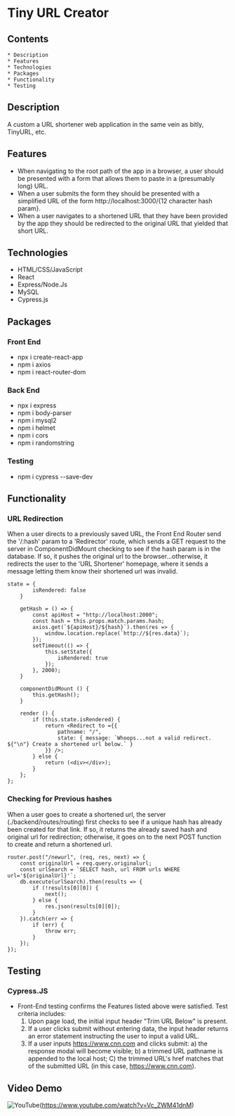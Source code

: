 # Tiny URL Creator

## Contents
    * Description
    * Features
    * Technologies
    * Packages
    * Functionality
    * Testing

## Description
A custom a URL shortener web application in the same vein as bitly, TinyURL, etc.

## Features
* When navigating to the root path of the app in a browser, a user should be presented with a form that allows them to paste in a (presumably long) URL.
* When a user submits the form they should be presented with a simplified URL of the form http://localhost:3000/{12 character hash param}.
* When a user navigates to a shortened URL that they have been provided by the app they should be redirected to the original URL that yielded that short URL.

## Technologies
* HTML/CSS/JavaScript
* React
* Express/Node.Js
* MySQL
* Cypress.js

## Packages
### Front End
* npx i create-react-app
* npm i axios
* npm i react-router-dom

### Back End
* npx i express
* npm i body-parser
* npm i mysql2
* npm i helmet
* npm i cors
* npm i randomstring

### Testing
* npm i cypress --save-dev

## Functionality

### URL Redirection

When a user directs to a previously saved URL, the Front End Router send the '/:hash' param to a 'Redirector' route, which sends a GET request to the server in ComponentDidMount checking to see if the hash param is in the database. If so, it pushes the original url to the browser...otherwise, it redirects the user to the 'URL Shortener' homepage, where it sends a message letting them know their shortened url was invalid.

```
state = {
        isRendered: false
    }

    getHash = () => {
        const apiHost = "http://localhost:2000";
        const hash = this.props.match.params.hash;
        axios.get(`${apiHost}/${hash}`).then(res => {
            window.location.replace(`http://${res.data}`);
        });
        setTimeout(() => {
            this.setState({
                isRendered: true
            });
        }, 2000);
    }

    componentDidMount () {
        this.getHash();
    }

    render () {
        if (this.state.isRendered) {
            return <Redirect to ={{
                pathname: "/",
                state: { message: `Whoops...not a valid redirect. ${"\n"} Create a shortened url below.` }
            }} />;
        } else {
            return (<div></div>);
        }
    };
};
```

### Checking for Previous hashes

When a user goes to create a shortened url, the server (./backend/routes/routing) first checks to see if a unique hash has already been created for that link. If so, it returns the already saved hash and original url for redirection; otherwise, it goes on to the next POST function to create and return a shortened url.

```
router.post("/newurl", (req, res, next) => {
    const originalUrl = req.query.originalurl;
    const urlSearch = `SELECT hash, url FROM urls WHERE url='${originalUrl}'`;
    db.execute(urlSearch).then(results => {
        if (!results[0][0]) {
            next();
        } else {
            res.json(results[0][0]);
        }
    }).catch(err => {
        if (err) {
            throw err;
        }
    });
});
```



## Testing
### Cypress.JS 
* Front-End testing confirms the Features listed above were satisfied. Test criteria includes:
    1) Upon page load, the initial input header "Trim URL Below" is present.
    2) If a user clicks submit without entering data, the input header returns an error statement instructing the user to input a valid URL.
    3) If a user inputs https://www.cnn.com and clicks submit:
        a) the response modal will become visible; 
        b) a trimmed URL pathname is appended to the local host; 
        C) the trimmed URL's href matches that of the submitted URL (in this case, https://www.cnn.com).

## Video Demo
![YouTube](/ReadMe/1.png)(https://www.youtube.com/watch?v=Vc_ZWM41dnM)
